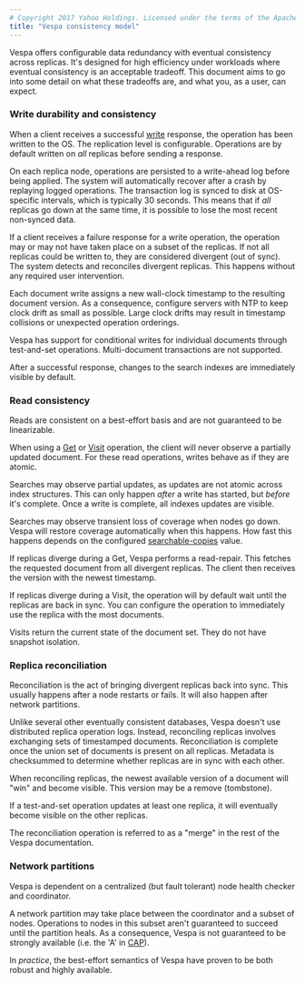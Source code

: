 ```yaml
---
# Copyright 2017 Yahoo Holdings. Licensed under the terms of the Apache 2.0 license. See LICENSE in the project root.
title: "Vespa consistency model"
---
```


Vespa offers configurable data redundancy with eventual consistency across replicas.
It's designed for high efficiency under workloads where eventual consistency is an
acceptable tradeoff. This document aims to go into some detail on what these tradeoffs
are, and what you, as a user, can expect.

<!-- TODO more doc links, explain replica vs bucket?, ... -->

### Write durability and consistency

When a client receives a successful [write](../writing-to-vespa.html) response,
the operation has been written to the OS. The replication level is configurable.
Operations are by default written on _all_ replicas before sending a response.

On each replica node, operations are persisted to a write-ahead log before
being applied. The system will automatically recover after a crash by replaying
logged operations. The transaction log is synced to disk at OS-specific intervals, which
is typically 30 seconds. This means that if _all_ replicas go down at the same time,
it is possible to lose the most recent non-synced data.

If a client receives a failure response for a write operation, the operation may or may not have taken
place on a subset of the replicas. If not all replicas could be written to,
they are considered divergent (out of sync). The system detects and reconciles
divergent replicas. This happens without any required user intervention.

Each document write assigns a new wall-clock timestamp to the resulting document
version. As a consequence, configure servers with NTP to keep clock drift as small
as possible. Large clock drifts may result in timestamp collisions or unexpected
operation orderings.

Vespa has support for conditional writes for individual documents through
test-and-set operations. Multi-document transactions are not supported.

After a successful response, changes to the search indexes are immediately
visible by default.

### Read consistency

Reads are consistent on a best-effort basis and are not guaranteed to be linearizable.

When using a [Get](../document-api.html#get) or [Visit](visiting.html) operation, the client will never observe a partially
updated document. For these read operations, writes behave as if they are atomic.

Searches may observe partial updates, as updates are not atomic across index
structures. This can only happen _after_ a write has started, but _before_ it's
complete. Once a write is complete, all indexes updates are visible.

Searches may observe transient loss of coverage when nodes go down. Vespa will
restore coverage automatically when this happens. How fast this happens depends
on the configured [searchable-copies](../reference/services-content.html#searchable-copies) value.

If replicas diverge during a Get, Vespa performs a read-repair. This fetches the
requested document from all divergent replicas. The client then receives the
version with the newest timestamp.

If replicas diverge during a Visit, the operation will by default wait until the
replicas are back in sync. You can configure the operation to immediately use the
replica with the most documents.

Visits return the current state of the document set. They do not have snapshot isolation.

### Replica reconciliation

Reconciliation is the act of bringing divergent replicas back into sync. This
usually happens after a node restarts or fails. It will also happen after
network partitions.

Unlike several other eventually consistent databases, Vespa doesn't use
distributed replica operation logs. Instead, reconciling replicas involves
exchanging sets of timestamped documents. Reconciliation is complete once
the union set of documents is present on all replicas. Metadata is checksummed
to determine whether replicas are in sync with each other.

When reconciling replicas, the newest available version of a document will
"win" and become visible. This version may be a remove (tombstone).

If a test-and-set operation updates at least one replica, it will eventually
become visible on the other replicas.

The reconciliation operation is referred to as a "merge" in the rest of the Vespa
documentation.

### Network partitions

Vespa is dependent on a centralized (but fault tolerant) node health checker
and coordinator.

A network partition may take place between the coordinator and a subset of nodes.
Operations to nodes in this subset aren't guaranteed to succeed until the
partition heals.
As a consequence, Vespa is not guaranteed to be strongly available (i.e. the 'A' in
[CAP](https://en.wikipedia.org/wiki/CAP_theorem "CAP theorem")).

In _practice_, the best-effort semantics of Vespa have proven to be both
robust and highly available.
